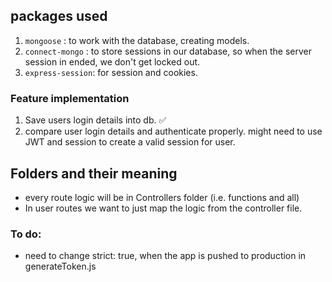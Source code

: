 ## packages used

1. `mongoose` : to work with the database, creating models.
2. `connect-mongo` : to store sessions in our database, so when the server session in ended, we don't get locked out.
3. `express-session`: for session and cookies.

### Feature implementation

1. Save users login details into db. ✅
2. compare user login details and authenticate properly. might need to use JWT and session to create a valid session for user.

## Folders and their meaning

- every route logic will be in Controllers folder (i.e. functions and all)
- In user routes we want to just map the logic from the controller file.

### To do:

- need to change strict: true, when the app is pushed to production in generateToken.js
